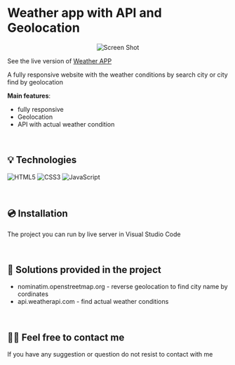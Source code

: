 # Weather app with API and Geolocation

<p align="center">
    <img src="https://i.ibb.co/kJ0Q4WK/Screenshot-2023-03-10-at-22-29-13.png" alt="Screen Shot">
</p>


See the live version of [Weather APP](https://weatherapp-kamilsobik.netlify.app/)

A fully responsive website with the weather conditions by search city or city find by geolocation

**Main features**:
- fully responsive
- Geolocation
- API with actual weather condition


&nbsp;
 
## 💡 Technologies
![HTML5](https://img.shields.io/badge/html5-%23E34F26.svg?style=for-the-badge&logo=html5&logoColor=white)
![CSS3](https://img.shields.io/badge/css3-%231572B6.svg?style=for-the-badge&logo=css3&logoColor=white)
![JavaScript](https://img.shields.io/badge/javascript-%23323330.svg?style=for-the-badge&logo=javascript&logoColor=%23F7DF1E)


&nbsp;
 
 
## 💿 Installation

The project you can run by live server in Visual Studio Code


&nbsp;
 
## 🤔 Solutions provided in the project

- nominatim.openstreetmap.org - reverse geolocation to find city name by cordinates
- api.weatherapi.com - find actual weather conditions


&nbsp;

## 🙋‍♂️ Feel free to contact me
If you have any suggestion or question do not resist to contact with me
